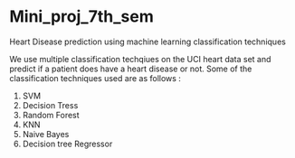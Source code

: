 # Mini_proj_7th_sem
Heart Disease prediction using machine learning classification techniques

We use multiple classification techqiues on the UCI heart data set and predict if a patient does have a heart disease or not.
Some of the classification techniques used are as follows :
  1) SVM
  2) Decision Tress
  3) Random Forest 
  4) KNN
  5) Naive Bayes
  6) Decision tree Regressor
  
